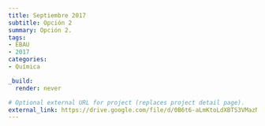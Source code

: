 ```yaml
---
title: Septiembre 2017
subtitle: Opción 2
summary: Opción 2.
tags:
- EBAU
- 2017
categories:
- Química

_build:
  render: never

# Optional external URL for project (replaces project detail page).
external_link: https://drive.google.com/file/d/0B6t6-aLmKtoLdXBTS3VMazNPY3M/view
---
```

